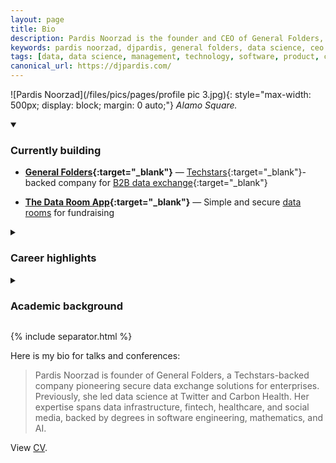 ```yaml
---
layout: page
title: Bio
description: Pardis Noorzad is the founder and CEO of General Folders, pioneering secure data exchange solutions for enterprises. Previously led data science at Carbon Health and Twitter.
keywords: pardis noorzad, djpardis, general folders, data science, ceo founder, techstars, carbon health, twitter, data exchange, secure data sharing
tags: [data, data science, management, technology, software, product, cloud infrastructure]
canonical_url: https://djpardis.com/
---
```


![Pardis Noorzad](/files/pics/pages/profile pic 3.jpg){: style="max-width: 500px; display: block; margin: 0 auto;"}
*Alamo Square.*

<details class="collapsible-section" markdown="1" open>
<summary><h3>Currently building</h3></summary>

- **[General Folders](https://generalfolders.com){:target="_blank"}** — [Techstars](https://www.techstars.com/newsroom/new-class-san-diego-sdsu){:target="_blank"}-backed company for [B2B data exchange](https://medium.com/@djpardis/the-state-of-data-exchange-31049fa229f0){:target="_blank"}

- **[The Data Room App](https://thedataroom.app){:target="_blank"}** — Simple and secure [data rooms](/blog/2025/07/20/introducing-the-data-room-app/) for fundraising

</details>

<details class="collapsible-section" markdown="1">
<summary><h3>Career highlights</h3></summary>

- **Chief Data Officer** at [Carbon Health](https://www.linkedin.com/posts/carbon-health_meet-pardis-noorzad-head-of-data-science-activity-6649426702302871552-DnLa/){:target="_blank"} — Built the [data function](https://www.youtube.com/watch?v=CQHwLWMQFDk){:target="_blank"} from the ground up; architected company-wide data infrastructure for modern healthcare

- **Data Science Lead** at [Twitter](https://twitter.com/){:target="_blank"} — Established the [data function](https://medium.com/@djpardis/models-for-integrating-data-science-teams-within-organizations-7c5afa032ebd){:target="_blank"}; shipped features and fixed critical bugs across Search, Trends, Recommendations, and Notifications

- **ML Engineer** at [Paytm](http://www.paytm.com){:target="_blank"} — Built a fraud detection system scaling to 100M+ users

- **Data Scientist** at [Rubikloud](https://www.linkedin.com/company/rubikloud-technologies/){:target="_blank"} — Built a promotion optimization system and a product recommendation system for multi-channel retailers

</details>

<details class="collapsible-section" markdown="1">
<summary><h3>Academic background</h3></summary>

- **Applied Mathematics** — [Ryerson University](https://www.torontomu.ca/graphs-group/join-us/){:target="_blank"} (MSc)  
Focus: [Random graph models of online social networks](/files/slides/modeling_the_facebook_social_network.pdf){:target="_blank"}

- **Artificial Intelligence (AI)** — [Amirkabir University of Technology](https://www.torontomu.ca/graphs-group/join-us/){:target="_blank"} (MSc)  
Focus: [Classification in high-dimensional problems](/files/papers/Noorzad2012b.pdf){:target="_blank"} and [sparse classifiers and music genre recognition](/files/papers/genreSturmNoorzad20120116.pdf){:target="_blank"}

- **Software Engineering** — [University of Tehran](http://ece.ut.ac.ir/en){:target="_blank"} (BSc)  
Focus: [Transfer learning in RL](https://www.ipm.ac.ir/personalinfo.jsp?PeopleCode=IP0000028){:target="_blank"} and [automatic verification of composed web services](https://www.es.mdu.se/staff/3242-Marjan_Sirjani){:target="_blank"}

</details>

{% include separator.html %}

Here is my bio for talks and conferences:

> Pardis Noorzad is founder of General Folders, a Techstars-backed company pioneering secure data exchange solutions for enterprises. 
> Previously, she led data science at Twitter and Carbon Health. Her expertise spans data infrastructure, fintech, 
> healthcare, and social media, backed by degrees in software engineering, mathematics, and AI.

View [CV](/cv).